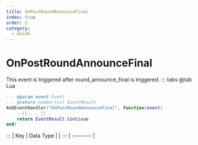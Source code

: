 ```yaml
---
title: OnPostRoundAnnounceFinal
index: true
order: 2
category:
  - Guide
---
```


# OnPostRoundAnnounceFinal
This event is triggered after round_announce_final is triggered.
::: tabs
@tab Lua
```lua
--- @param event Event
--- @return number|nil EventResult
AddEventHandler("OnPostRoundAnnounceFinal", function(event)
    --[[ ... ]]
    return EventResult.Continue
end)
```

:::
| Key | Data Type |
| :-: | :-------: |